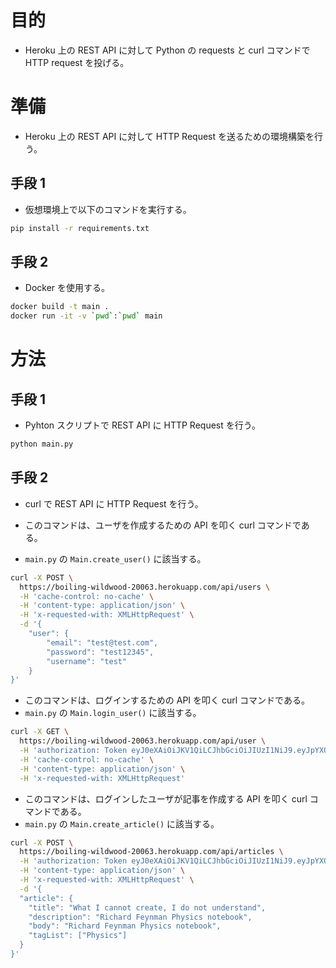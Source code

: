 # 目的

- Heroku 上の REST API に対して Python の requests と curl コマンドで HTTP request を投げる。

# 準備

- Heroku 上の REST API に対して HTTP Request を送るための環境構築を行う。

## 手段 1

- 仮想環境上で以下のコマンドを実行する。

```bash
pip install -r requirements.txt
```

## 手段 2

- Docker を使用する。

```bash
docker build -t main .
docker run -it -v `pwd`:`pwd` main
```

# 方法

## 手段 1

- Pyhton スクリプトで REST API に HTTP Request を行う。

```bash
python main.py
```

## 手段 2

- curl で REST API に HTTP Request を行う。

- このコマンドは、ユーザを作成するための API を叩く curl コマンドである。

- `main.py` の `Main.create_user()` に該当する。 

```bash
curl -X POST \
  https://boiling-wildwood-20063.herokuapp.com/api/users \
  -H 'cache-control: no-cache' \
  -H 'content-type: application/json' \
  -H 'x-requested-with: XMLHttpRequest' \
  -d '{
	"user": {
		"email": "test@test.com",
		"password": "test12345",
		"username": "test"
	}
}'
```

- このコマンドは、ログインするための API を叩く curl コマンドである。
- `main.py` の `Main.login_user()` に該当する。 

```bash
curl -X GET \
  https://boiling-wildwood-20063.herokuapp.com/api/user \
  -H 'authorization: Token eyJ0eXAiOiJKV1QiLCJhbGciOiJIUzI1NiJ9.eyJpYXQiOjE2MjE5MzM2MzgsIm5iZiI6MTYyMTkzMzYzOCwianRpIjoiODkxZTYyM2YtNDZhYi00ZGVhLTk2NDctZmVmMDI2MDYyNTU1IiwiZXhwIjoxNjIxOTM0NTM4LCJpZGVudGl0eSI6NiwiZnJlc2giOmZhbHNlLCJ0eXBlIjoiYWNjZXNzIn0.FAqVX4Cwr7XAiYIrrbma3sDIWaFUicUnq67OvIbq4sY' \
  -H 'cache-control: no-cache' \
  -H 'content-type: application/json' \
  -H 'x-requested-with: XMLHttpRequest'
```

- このコマンドは、ログインしたユーザが記事を作成する API を叩く curl コマンドである。
- `main.py` の `Main.create_article()` に該当する。

```bash
curl -X POST \
  https://boiling-wildwood-20063.herokuapp.com/api/articles \
  -H 'authorization: Token eyJ0eXAiOiJKV1QiLCJhbGciOiJIUzI1NiJ9.eyJpYXQiOjE2MjE5MzM2MzgsIm5iZiI6MTYyMTkzMzYzOCwianRpIjoiODkxZTYyM2YtNDZhYi00ZGVhLTk2NDctZmVmMDI2MDYyNTU1IiwiZXhwIjoxNjIxOTM0NTM4LCJpZGVudGl0eSI6NiwiZnJlc2giOmZhbHNlLCJ0eXBlIjoiYWNjZXNzIn0.FAqVX4Cwr7XAiYIrrbma3sDIWaFUicUnq67OvIbq4sY' \
  -H 'content-type: application/json' \
  -H 'x-requested-with: XMLHttpRequest' \
  -d '{
  "article": {
    "title": "What I cannot create, I do not understand",
    "description": "Richard Feynman Physics notebook",
    "body": "Richard Feynman Physics notebook",
    "tagList": ["Physics"]
  }
}'
```
